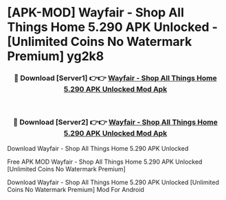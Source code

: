 # [APK-MOD] Wayfair - Shop All Things Home 5.290 APK Unlocked - [Unlimited Coins No Watermark Premium] yg2k8



<div align="center">
<h3>🔴 Download [Server1] 👉👉 <a href="https://momento.my/?title=Wayfair_-_Shop_All_Things_Home_5.290_APK_Unlocked">Wayfair - Shop All Things Home 5.290 APK Unlocked Mod Apk</a></h3><br>

<h3>🔴 Download [Server2] 👉👉 <a href="https://momento.my/?title=Wayfair_-_Shop_All_Things_Home_5.290_APK_Unlocked">Wayfair - Shop All Things Home 5.290 APK Unlocked Mod Apk</a></h3>
</div>



Download Wayfair - Shop All Things Home 5.290 APK Unlocked 

Free APK MOD Wayfair - Shop All Things Home 5.290 APK Unlocked [Unlimited Coins No Watermark Premium]

Download Wayfair - Shop All Things Home 5.290 APK Unlocked [Unlimited Coins No Watermark Premium] Mod For Android
